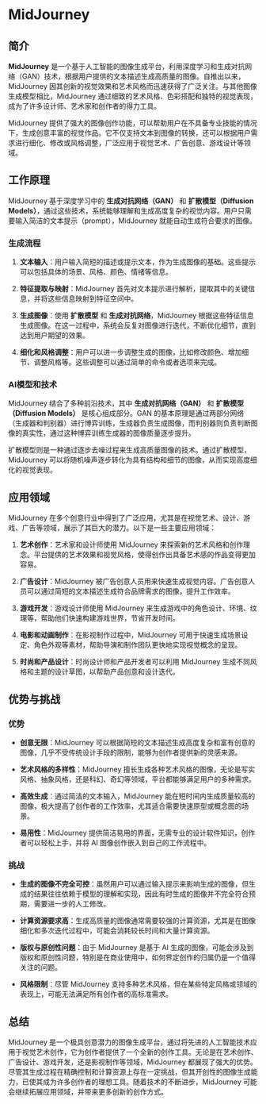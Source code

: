# **MidJourney**

## **简介**

**MidJourney** 是一个基于人工智能的图像生成平台，利用深度学习和生成对抗网络（GAN）技术，根据用户提供的文本描述生成高质量的图像。自推出以来，MidJourney 因其创新的视觉效果和艺术风格而迅速获得了广泛关注。与其他图像生成模型相比，MidJourney 通过细致的艺术风格、色彩搭配和独特的视觉表现，成为了许多设计师、艺术家和创作者的得力工具。

MidJourney 提供了强大的图像创作功能，可以帮助用户在不具备专业技能的情况下，生成创意丰富的视觉作品。它不仅支持文本到图像的转换，还可以根据用户需求进行细化、修改或风格调整，广泛应用于视觉艺术、广告创意、游戏设计等领域。

## **工作原理**

MidJourney 基于深度学习中的 **生成对抗网络（GAN）** 和 **扩散模型（Diffusion Models）**，通过这些技术，系统能够理解和生成高度复杂的视觉内容。用户只需要输入简洁的文本提示（prompt），MidJourney 就能自动生成符合要求的图像。

### **生成流程**

1. **文本输入**：用户输入简短的描述或提示文本，作为生成图像的基础。这些提示可以包括具体的场景、风格、颜色、情绪等信息。
   
2. **特征提取与映射**：MidJourney 首先对文本提示进行解析，提取其中的关键信息，并将这些信息映射到特征空间中。

3. **生成图像**：使用 **扩散模型** 和 **生成对抗网络**，MidJourney 根据这些特征信息生成图像。在这一过程中，系统会反复对图像进行迭代，不断优化细节，直到达到用户期望的效果。

4. **细化和风格调整**：用户可以进一步调整生成的图像，比如修改颜色、增加细节、调整风格等。这些调整可以通过简单的命令或者选项来完成。

### **AI模型和技术**

MidJourney 结合了多种前沿技术，其中 **生成对抗网络（GAN）** 和 **扩散模型（Diffusion Models）** 是核心组成部分。GAN 的基本原理是通过两部分网络（生成器和判别器）进行博弈训练，生成器负责生成图像，而判别器则负责判断图像的真实性，通过这种博弈训练生成器的图像质量逐步提升。

扩散模型则是一种通过逐步去噪过程来生成高质量图像的技术。通过扩散模型，MidJourney 可以将随机噪声逐步转化为具有结构和细节的图像，从而实现高度细化的视觉表现。

## **应用领域**

MidJourney 在多个创意行业中得到了广泛应用，尤其是在视觉艺术、设计、游戏、广告等领域，展示了其巨大的潜力。以下是一些主要应用领域：

1. **艺术创作**：艺术家和设计师使用 MidJourney 来探索新的艺术风格和创作理念。平台提供的艺术效果和视觉风格，使得创作出具备艺术感的作品变得更加容易。

2. **广告设计**：MidJourney 被广告创意人员用来快速生成视觉内容。广告创意人员可以通过简短的文本描述生成符合品牌需求的图像，提升工作效率。

3. **游戏开发**：游戏设计师使用 MidJourney 来生成游戏中的角色设计、环境、纹理等，帮助他们快速构建游戏世界，节省开发时间。

4. **电影和动画制作**：在影视制作过程中，MidJourney 可用于快速生成场景设定、角色外观等素材，帮助导演和制作团队更快地实现视觉概念的呈现。

5. **时尚和产品设计**：时尚设计师和产品开发者可以利用 MidJourney 生成不同风格和主题的设计草图，以帮助产品创意和设计迭代。

## **优势与挑战**

### **优势**

- **创意无限**：MidJourney 可以根据简短的文本描述生成高度复杂和富有创意的图像，几乎不受传统设计手段的限制，能够为创作者提供新的灵感来源。
  
- **艺术风格的多样性**：MidJourney 擅长生成各种艺术风格的图像，无论是写实风格、抽象风格，还是科幻、奇幻等领域，平台都能够满足用户的多种需求。

- **高效生成**：通过简洁的文本输入，MidJourney 能在短时间内生成质量较高的图像，极大提高了创作者的工作效率，尤其适合需要快速原型或概念图的场景。

- **易用性**：MidJourney 提供简洁易用的界面，无需专业的设计软件知识，创作者可以轻松上手，并将 AI 图像创作嵌入到自己的工作流程中。

### **挑战**

- **生成的图像不完全可控**：虽然用户可以通过输入提示来影响生成的图像，但生成的结果往往依赖于模型的理解和实现，因此有时生成的图像并不完全符合预期，需要进一步的人工修改。

- **计算资源要求高**：生成高质量的图像通常需要较强的计算资源，尤其是在图像细化和多次迭代过程中，可能会消耗较长时间和大量计算资源。

- **版权与原创性问题**：由于 MidJourney 是基于 AI 生成的图像，可能会涉及到版权和原创性问题，特别是在商业使用中，如何界定创作的归属仍是一个值得关注的问题。

- **风格限制**：尽管 MidJourney 支持多种艺术风格，但在某些特定风格或领域的表现上，可能无法满足所有创作者的高标准需求。

## **总结**

MidJourney 是一个极具创意潜力的图像生成平台，通过将先进的人工智能技术应用于视觉艺术创作，它为创作者提供了一个全新的创作工具。无论是在艺术创作、广告设计、游戏开发，还是影视制作等领域，MidJourney 都展现了强大的优势。尽管其生成过程在精确控制和计算资源上存在一定挑战，但其开创性的图像生成能力，已使其成为许多创作者的理想工具。随着技术的不断进步，MidJourney 可能会继续拓展应用领域，并带来更多创新的创作方式。
